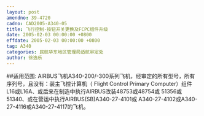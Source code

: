 ```yaml
---
layout: post
amendno: 39-4720
cadno: CAD2005-A340-05
title: 飞行控制-按钮开关更换及FCPC组件升级
date: 2005-02-03 00:00:00 +0800
effdate: 2005-02-03 00:00:00 +0800
tag: A340
categories: 民航华东地区管理局适航审定处
author: 徐逸乐
---
```


##适用范围:
AIRBUS飞机A340-200/-300系列飞机，经审定的所有型号，所有序列号，且没有：装主飞控计算机（ Flight Control Primary Computer）组件L16或L16A、或后来在制造中执行AIRBUS改装48753或48754或 51356或51340、或在营运中执行AIRBUS(SB)A340-27-4101或 A340-27-4102或A340-27-4116或A340-27-4117的飞机。

